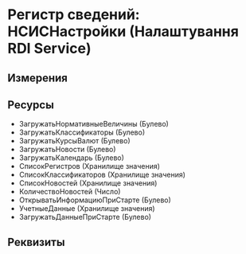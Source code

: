 ﻿# Регистр сведений: НСИСНастройки (Налаштування RDI Service)

## Измерения


## Ресурсы

- ЗагружатьНормативныеВеличины (Булево)
- ЗагружатьКлассификаторы (Булево)
- ЗагружатьКурсыВалют (Булево)
- ЗагружатьНовости (Булево)
- ЗагружатьКалендарь (Булево)
- СписокРегистров (Хранилище значения)
- СписокКлассификаторов (Хранилище значения)
- СписокНовостей (Хранилище значения)
- КоличествоНовостей (Число)
- ОткрыватьИнформациюПриСтарте (Булево)
- УчетныеДанные (Хранилище значения)
- ЗагружатьДанныеПриСтарте (Булево)

## Реквизиты


